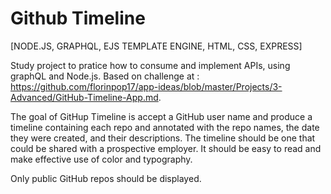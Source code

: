 # Github Timeline
[NODE.JS, GRAPHQL, EJS TEMPLATE ENGINE, HTML, CSS, EXPRESS]

Study project to pratice how to consume and implement APIs, using graphQL and Node.js. Based on challenge at : https://github.com/florinpop17/app-ideas/blob/master/Projects/3-Advanced/GitHub-Timeline-App.md.

The goal of GitHup Timeline is accept a GitHub user name and produce a timeline containing each repo and annotated with the repo names, the date they were created, and their descriptions. The timeline should be one that could be shared with a prospective employer. It should be easy to read and make effective use of color and typography.

Only public GitHub repos should be displayed.
